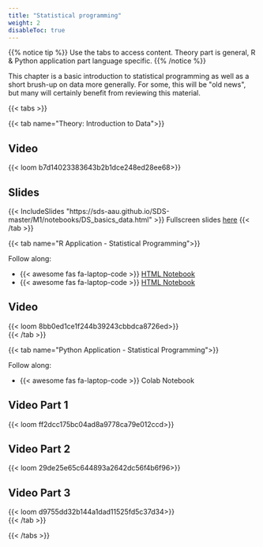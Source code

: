 ```yaml
---
title: "Statistical programming"
weight: 2
disableToc: true
---
```


{{% notice tip %}} Use the tabs to access content. Theory part is general, R & Python application part language specific.
{{% /notice %}}

This chapter is a basic introduction to statistical programming as well as a short brush-up on data more generally. For some, this will be "old news", but many will certainly benefit from reviewing this material.


{{< tabs >}}

{{< tab name="Theory: Introduction to Data">}}
  <h2>Video</h2>
  {{< loom b7d14023383643b2b1dce248ed28ee68>}}
  
  <h2>Slides</h2>  
  {{< IncludeSlides "https://sds-aau.github.io/SDS-master/M1/notebooks/DS_basics_data.html" >}}
  Fullscreen slides <a href="https://sds-aau.github.io/SDS-master/M1/notebooks/DS_basics_data.html">here</a>
{{< /tab >}}


{{< tab name="R Application - Statistical Programming">}}
<div>
  Follow along: 
<ul>
  <li> {{< awesome fas fa-laptop-code >}} <a href="https://sds-aau.github.io/SDS-master/M1/notebooks/DS_basics_basics_R.nb.html" target="_blank">HTML Notebook</a> </li>
  <li> {{< awesome fas fa-laptop-code >}} <a href="https://colab.research.google.com/github/SDS-AAU/SDS-master/blob/master/M1/notebooks/DS_basics_basics_R.ipynb" target="_blank">HTML Notebook</a> </li>
</ul>

  <h2>Video</h2>
  {{< loom 8bb0ed1ce1f244b39243cbbdca8726ed>}} 
</div>
{{< /tab >}}

  
{{< tab name="Python Application - Statistical Programming">}}
<div>
  Follow along: 
  <ul>
  <li> {{< awesome fas fa-laptop-code >}} <https://colab.research.google.com/github/SDS-AAU/SDS-master/blob/master/M1/notebooks/DS_basics_data_manipulation_application_py.ipynb" target="_blank">Colab Notebook</a> </li>
</ul>

  <h2>Video Part 1</h2>
  {{< loom ff2dcc175bc04ad8a9778ca79e012ccd>}}
  
  <h2>Video Part 2</h2>
  {{< loom 29de25e65c644893a2642dc56f4b6f96>}}
  
  <h2>Video Part 3</h2>
  {{< loom d9755dd32b144a1dad11525fd5c37d34>}}
</div>
{{< /tab >}}

{{< /tabs >}}






